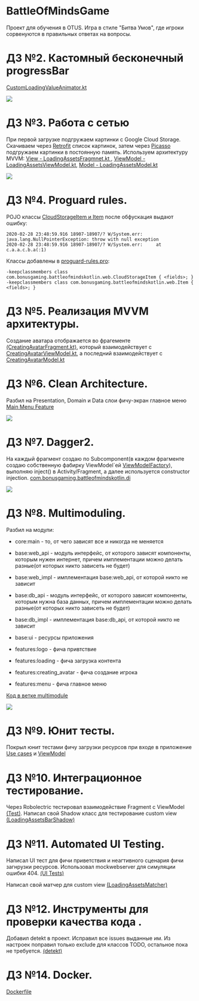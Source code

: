 # BattleOfMindsGame
Проект для обучения в OTUS.
Игра в стиле "Битва Умов", где игроки сорвенуются в правильных ответах на вопросы.
# ДЗ №2. Кастомный бесконечный progressBar

[CustomLoadingValueAnimator.kt](https://github.com/bonusdev/BattleOfMindsGame/blob/master/app/src/main/java/com/bonusgaming/battleofmindskotlin/custom_views/CustomLoadingValueAnimator.kt)

![](dz2example.gif)

# ДЗ №3. Работа с сетью
При первой загрузке подгружаем картинки с Google Cloud Storage.
Скачиваем через [Retrofit](https://github.com/bonusdev/BattleOfMindsGame/blob/master/app/src/main/java/com/bonusgaming/battleofmindskotlin/web/ImagesUrlApi.kt) список картинок, затем через [Picasso](https://github.com/bonusdev/BattleOfMindsGame/blob/master/app/src/main/java/com/bonusgaming/battleofmindskotlin/di/module/PicassoModule.kt) подгружаем картинки в постоянную память. Используем архитектуру MVVM: [View - LoadingAssetsFragmnet.kt ](https://github.com/bonusdev/BattleOfMindsGame/blob/master/app/src/main/java/com/bonusgaming/battleofmindskotlin/loading_assets/LoadingAssetsFragment.kt), [ViewModel - LoadingAssetsViewModel.kt](https://github.com/bonusdev/BattleOfMindsGame/blob/master/app/src/main/java/com/bonusgaming/battleofmindskotlin/loading_assets/LoadingAssetsViewModel.kt), [Model - LoadingAssetsModel.kt](https://github.com/bonusdev/BattleOfMindsGame/blob/master/app/src/main/java/com/bonusgaming/battleofmindskotlin/loading_assets/LoadingAssetsModel.kt)

![](dz3example.gif)

# ДЗ №4. Proguard rules.
POJO классы [CloudStorageItem и Item](https://github.com/bonusdev/BattleOfMindsGame/blob/master/app/src/main/java/com/bonusgaming/battleofmindskotlin/web/CloudStorageItem.kt) после обфускация выдают ошибку:

```
2020-02-28 23:48:59.916 18907-18907/? W/System.err: java.lang.NullPointerException: throw with null exception
2020-02-28 23:48:59.916 18907-18907/? W/System.err:     at c.a.a.c.b.a(:1)
```
Классы добавлены в [proguard-rules.pro](https://github.com/bonusdev/BattleOfMindsGame/blob/master/app/proguard-rules.pro):
```
-keepclassmembers class com.bonusgaming.battleofmindskotlin.web.CloudStorageItem { <fields>; }
-keepclassmembers class com.bonusgaming.battleofmindskotlin.web.Item { <fields>; }
```

# ДЗ №5. Реализация MVVM архитектуры.
Создание аватара отображается во фрагементе [(CreatingAvatarFragment.kt)](https://github.com/bonusdev/BattleOfMindsGame/blob/master/app/src/main/java/com/bonusgaming/battleofmindskotlin/creating_avatar/CreatingAvatarFragment.kt), который взаимодействует с [CreatingAvatarViewModel.kt](https://github.com/bonusdev/BattleOfMindsGame/blob/master/app/src/main/java/com/bonusgaming/battleofmindskotlin/creating_avatar/CreatingAvatarViewModel.kt), а последний взаимодействует с [CreatingAvatarModel.kt](https://github.com/bonusdev/BattleOfMindsGame/blob/master/app/src/main/java/com/bonusgaming/battleofmindskotlin/creating_avatar/CreatingAvatarModel.kt)


# ДЗ №6. Clean Architecture.
Разбил на Presentation, Domain и Data слои фичу-экран главное меню [Main Menu Feature](https://github.com/bonusdev/BattleOfMindsGame/tree/master/app/src/main/java/com/bonusgaming/battleofmindskotlin/main)

![](dz6example.png)

# ДЗ №7. Dagger2.
На каждый фрагмент создаю по Subcomponent(в каждом фрагменте создаю собственную фабирку ViewModel`ей [ViewModelFactory](https://github.com/bonusdev/BattleOfMindsGame/blob/master/app/src/main/java/com/bonusgaming/battleofmindskotlin/ViewModelFactory.kt)), выполняю inject() в Activity/Fragment, а далее используется constructor injection.
[com.bonusgaming.battleofmindskotlin.di](https://github.com/bonusdev/BattleOfMindsGame/tree/master/app/src/main/java/com/bonusgaming/battleofmindskotlin/di)

![](dz7example.png)

# ДЗ №8. Multimoduling.
Разбил на модули:

* core:main - то, от чего зависят все и никогда не меняется

* base:web_api - модуль интерфейс, от которого зависят компоненты, которым нужен интернет, причем имплементации можно делать разные(от которых никто зависеть не будет)

* base:web_impl - имплементация base:web_api, от которой никто не зависит

* base:db_api - модуль интерфейс, от которого зависят компоненты, которым нужна база данных, причем имплементации можно делать разные(от которых никто зависеть не будет)

* base:db_impl - имплементация base:db_api, от которой никто не зависит

* base:ui - ресурсы приложения

* features:logo - фича привтствие

* features:loading -  фича загрузка контента

* features:creating_avatar -  фича создание игрока

* features:menu - фича главное меню

[Код в ветке multimodule](https://github.com/bonusdev/BattleOfMindsGame/tree/multimodule)

![](dz8example.png)

# ДЗ №9. Юнит тесты.
Покрыл юнит тестами фичу загрузки ресурсов при входе в приложение [Use cases](https://github.com/bonusdev/BattleOfMindsGame/tree/testing/features/loading/src/test/java/com/bonusgaming/battleofmindskotlin/features/loading/domain/usecases)
и [ViewModel](https://github.com/bonusdev/BattleOfMindsGame/blob/testing/features/loading/src/test/java/com/bonusgaming/battleofmindskotlin/features/loading/presentation/LoadingAssetsViewModelTest.kt)

# ДЗ №10. Интеграционное тестирование.
Через Robolectric тестировал взаимодействие Fragment с ViewModel [(Test)](https://github.com/bonusdev/BattleOfMindsGame/blob/testing/features/loading/src/test/java/com/bonusgaming/battleofmindskotlin/features/loading/presentation/LoadingAssetsFragmentTest.kt).
Написал свой Shadow класс для тестирование custom view [(LoadingAssetsBarShadow)](https://github.com/bonusdev/BattleOfMindsGame/blob/testing/features/loading/src/test/java/com/bonusgaming/battleofmindskotlin/features/loading/shadows/LoadingAssetsBarShadow.kt)

# ДЗ №11. Automated UI Testing.
Написал UI тест для фичи приветствия и неагтивного сценария фичи загнрузки ресурсов. Использовал mockwebserver для симуляции ошибки 404. [(UI Tests)](https://github.com/bonusdev/BattleOfMindsGame/tree/testing/app/src/androidTest/java/com/bonusgaming/battleofmindskotlin)

Написал свой матчер для custom view [(LoadingAssetsMatcher)](https://github.com/bonusdev/BattleOfMindsGame/blob/testing/app/src/androidTest/java/com/bonusgaming/battleofmindskotlin/LoadingAssetsMatcher.kt)

# ДЗ №12. Инструменты для проверки качества кода .
Добавил detekt в проект. Исправил все issues выданные им. Из настроек поправил только exclude для классов TODO, остальное пока не требуется. [(detekt)](https://github.com/bonusdev/BattleOfMindsGame/tree/testing)

# ДЗ №14. Docker.
[Dockerfile](https://github.com/bonusdev/BattleOfMindsGame/blob/testing/Dockerfile)





